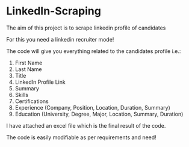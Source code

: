 # LinkedIn-Scraping

The aim of this project is to scrape linkedin profile of candidates

For this you need a linkedin recruiter mode!

The code will give you everything related to the candidates profile i.e.:

1. First Name
2. Last Name
3. Title
4. LinkedIn Profile Link
5. Summary
6. Skills
7. Certifications
8. Experience (Company, Position, Location, Duration, Summary)
9. Education (University, Degree, Major, Location, Summary, Duration)

I have attached an excel file which is the final result of the code.

The code is easily modifiable as per requirements and need!
